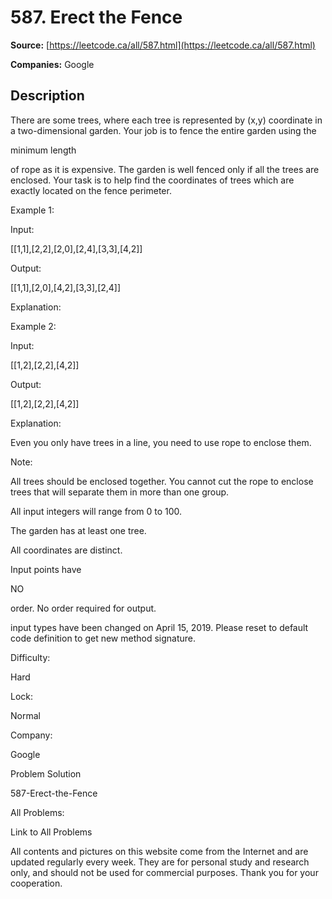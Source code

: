# 587. Erect the Fence

**Source:** [https://leetcode.ca/all/587.html](https://leetcode.ca/all/587.html)

**Companies:** Google

## Description

There are some trees, where each tree is represented by (x,y) coordinate in a two-dimensional
        garden. Your job is to fence the entire garden using the

minimum length

of rope as it
        is expensive. The garden is well fenced only if all the trees are enclosed. Your task is to
        help find the coordinates of trees which are exactly located on the fence perimeter.

Example 1:

Input:

[[1,1],[2,2],[2,0],[2,4],[3,3],[4,2]]

Output:

[[1,1],[2,0],[4,2],[3,3],[2,4]]

Explanation:

Example 2:

Input:

[[1,2],[2,2],[4,2]]

Output:

[[1,2],[2,2],[4,2]]

Explanation:

Even you only have trees in a line, you need to use rope to enclose them.

Note:

All trees should be enclosed together. You cannot cut the rope to enclose trees that
            will separate them in more than one group.

All input integers will range from 0 to 100.

The garden has at least one tree.

All coordinates are distinct.

Input points have

NO

order. No order required for output.

input types have been changed on April 15, 2019. Please reset to default code definition
            to get new method signature.

Difficulty:

Hard

Lock:

Normal

Company:

Google

Problem Solution

587-Erect-the-Fence

All Problems:

Link to All Problems

All contents and pictures on this website come from the Internet and are updated regularly every week. They are for personal study and research only, and should not be used for commercial purposes. Thank you for your cooperation.

